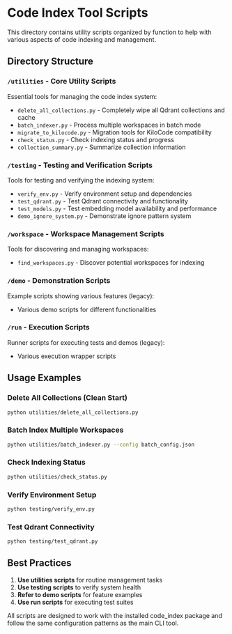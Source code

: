 # Code Index Tool Scripts

This directory contains utility scripts organized by function to help with various aspects of code indexing and management.

## Directory Structure

### `/utilities` - Core Utility Scripts
Essential tools for managing the code index system:
- `delete_all_collections.py` - Completely wipe all Qdrant collections and cache
- `batch_indexer.py` - Process multiple workspaces in batch mode
- `migrate_to_kilocode.py` - Migration tools for KiloCode compatibility
- `check_status.py` - Check indexing status and progress
- `collection_summary.py` - Summarize collection information

### `/testing` - Testing and Verification Scripts
Tools for testing and verifying the indexing system:
- `verify_env.py` - Verify environment setup and dependencies
- `test_qdrant.py` - Test Qdrant connectivity and functionality
- `test_models.py` - Test embedding model availability and performance
- `demo_ignore_system.py` - Demonstrate ignore pattern system

### `/workspace` - Workspace Management Scripts
Tools for discovering and managing workspaces:
- `find_workspaces.py` - Discover potential workspaces for indexing

### `/demo` - Demonstration Scripts
Example scripts showing various features (legacy):
- Various demo scripts for different functionalities

### `/run` - Execution Scripts
Runner scripts for executing tests and demos (legacy):
- Various execution wrapper scripts

## Usage Examples

### Delete All Collections (Clean Start)
```bash
python utilities/delete_all_collections.py
```

### Batch Index Multiple Workspaces
```bash
python utilities/batch_indexer.py --config batch_config.json
```

### Check Indexing Status
```bash
python utilities/check_status.py
```

### Verify Environment Setup
```bash
python testing/verify_env.py
```

### Test Qdrant Connectivity
```bash
python testing/test_qdrant.py
```

## Best Practices

1. **Use utilities scripts** for routine management tasks
2. **Use testing scripts** to verify system health
3. **Refer to demo scripts** for feature examples
4. **Use run scripts** for executing test suites

All scripts are designed to work with the installed code_index package and follow the same configuration patterns as the main CLI tool.